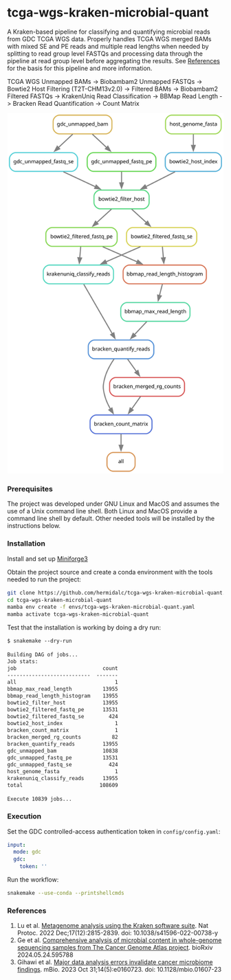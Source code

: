 # tcga-wgs-kraken-microbial-quant

A Kraken-based pipeline for classifying and quantifying microbial
reads from GDC TCGA WGS data. Properly handles TCGA WGS merged
BAMs with mixed SE and PE reads and multiple read lengths when needed
by splitting to read group level FASTQs and processing data through
the pipeline at read group level before aggregating the results.
See [References](#references) for the basis for this pipeline and
more information.

TCGA WGS Unmapped BAMs -> Biobambam2 Unmapped FASTQs ->
Bowtie2 Host Filtering (T2T-CHM13v2.0) -> Filtered BAMs ->
Biobambam2 Filtered FASTQs -> KrakenUniq Read Classification ->
BBMap Read Length -> Bracken Read Quantification ->
Count Matrix

![Snakemake rule graph](tcga-wgs-kraken-microbial-quant.svg)

### Prerequisites

The project was developed under GNU Linux and MacOS and assumes the
use of a Unix command line shell. Both Linux and MacOS provide a
command line shell by default. Other needed tools will be installed
by the instructions below.

### Installation

Install and set up
[Miniforge3](https://github.com/conda-forge/miniforge#miniforge3)

Obtain the project source and create a conda environment with the tools
needed to run the project:

```bash
git clone https://github.com/hermidalc/tcga-wgs-kraken-microbial-quant.git
cd tcga-wgs-kraken-microbial-quant
mamba env create -f envs/tcga-wgs-kraken-microbial-quant.yaml
mamba activate tcga-wgs-kraken-microbial-quant
```

Test that the installation is working by doing a dry run:

```
$ snakemake --dry-run

Building DAG of jobs...
Job stats:
job                            count
---------------------------  -------
all                                1
bbmap_max_read_length          13955
bbmap_read_length_histogram    13955
bowtie2_filter_host            13955
bowtie2_filtered_fastq_pe      13531
bowtie2_filtered_fastq_se        424
bowtie2_host_index                 1
bracken_count_matrix               1
bracken_merged_rg_counts          82
bracken_quantify_reads         13955
gdc_unmapped_bam               10838
gdc_unmapped_fastq_pe          13531
gdc_unmapped_fastq_se            424
host_genome_fasta                  1
krakenuniq_classify_reads      13955
total                         108609

Execute 10839 jobs...
```


### Execution

Set the GDC controlled-access authentication token in `config/config.yaml`:

```yaml
input:
  mode: gdc
  gdc:
    token: ''
```

Run the workflow:

```bash
snakemake --use-conda --printshellcmds
```

### References

1. Lu et al. [Metagenome analysis using the Kraken software suite](
    https://www.ncbi.nlm.nih.gov/pmc/articles/PMC9725748/).
Nat Protoc. 2022 Dec;17(12):2815-2839. doi: 10.1038/s41596-022-00738-y
2. Ge et al. [Comprehensive analysis of microbial content in whole-genome
sequencing samples from The Cancer Genome Atlas project](
    https://doi.org/10.1101/2024.05.24.595788). bioRxiv 2024.05.24.595788
3. Gihawi et al. [Major data analysis errors invalidate cancer microbiome
findings](https://pubmed.ncbi.nlm.nih.gov/37811944/). mBio. 2023 Oct
31;14(5):e0160723. doi: 10.1128/mbio.01607-23
